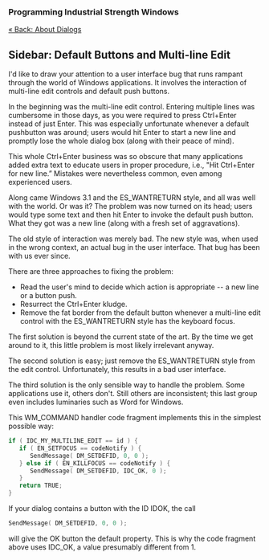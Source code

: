﻿### Programming Industrial Strength Windows

[« Back: About Dialogs](Chapter-13-About-Dialogs.md)

## Sidebar: Default Buttons and Multi-line Edit

I'd like to draw your attention to a user interface bug that runs rampant through the world of Windows applications. It involves the interaction of multi-line edit controls and default push buttons.

In the beginning was the multi-line edit control. Entering multiple lines was cumbersome in those days, as you were required to press Ctrl+Enter instead of just Enter. This was especially unfortunate whenever a default pushbutton was around; users would hit Enter to start a new line and promptly lose the whole dialog box (along with their peace of mind).

This whole Ctrl+Enter business was so obscure that many applications added extra text to educate users in proper procedure, i.e., "Hit Ctrl+Enter for new line.” Mistakes were nevertheless common, even among experienced users.

Along came Windows 3.1 and the ES_WANTRETURN style, and all was well with the world. Or was it? The problem was now turned on its head; users would type some text and then hit Enter to invoke the default push button. What they got was a new line (along with a fresh set of aggravations).

The old style of interaction was merely bad. The new style was, when used in the wrong context, an actual bug in the user interface. That bug has been with us ever since.

There are three approaches to fixing the problem:

* Read the user's mind to decide which action is appropriate -- a new line or a button push.
* Resurrect the Ctrl+Enter kludge.
* Remove the fat border from the default button whenever a multi-line edit control with the ES_WANTRETURN style has the keyboard focus.

The first solution is beyond the current state of the art. By the time we get around to it, this little problem is most likely irrelevant anyway.

The second solution is easy; just remove the ES_WANTRETURN style from the edit control. Unfortunately, this results in a bad user interface.

The third solution is the only sensible way to handle the problem. Some applications use it, others don't. Still others are inconsistent; this last group even includes luminaries such as Word for Windows.

This WM_COMMAND handler code fragment implements this in the simplest possible way:

```C++
if ( IDC_MY_MULTILINE_EDIT == id ) {
   if ( EN_SETFOCUS == codeNotify ) {
      SendMessage( DM_SETDEFID, 0, 0 );
   } else if ( EN_KILLFOCUS == codeNotify ) {
      SendMessage( DM_SETDEFID, IDC_OK, 0 );
   }
   return TRUE;
}
```

If your dialog contains a button with the ID IDOK, the call

```C++
SendMessage( DM_SETDEFID, 0, 0 );
```

will give the OK button the default property. This is why the code fragment above uses IDC_OK, a value presumably different from 1.
